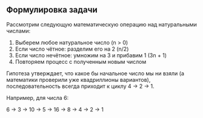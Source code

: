 ## Формулировка задачи

Рассмотрим следующую математическую операцию над натуральными числами:
1. Выберем любое натуральное число (n > 0)
2. Если число чётное: разделим его на 2 (n/2)
3. Если число нечётное: умножим на 3 и прибавим 1 (3n + 1)
4. Повторяем процесс с полученным новым числом

Гипотеза утверждает, что какое бы начальное число мы ни взяли (а математики проверили уже квадриллионы вариантов), последовательность всегда приходит к циклу 4 → 2 → 1.

Например, для числа 6:

6 → 3 → 10 → 5 → 16 → 8 → 4 → 2 → 1
